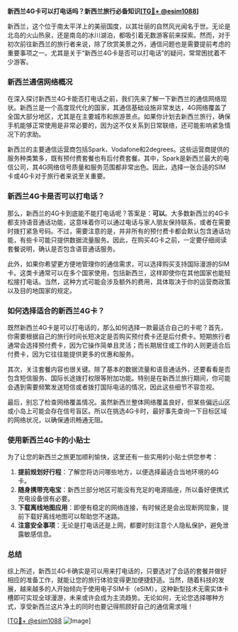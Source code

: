 **新西兰4G卡可以打电话吗？新西兰旅行必备知识[[TG💪+ @esim1088](https://t.me/s/esim1088)]**

新西兰，这个位于南太平洋上的美丽国度，以其壮丽的自然风光闻名于世。无论是北岛的火山热泉，还是南岛的冰川湖泊，都吸引着无数游客前来探索。然而，对于初次前往新西兰的旅行者来说，除了欣赏美景之外，通信问题也是需要提前考虑的重要事项之一。尤其是关于“新西兰4G卡是否可以打电话”的疑问，常常困扰着不少游客。

### 新西兰通信网络概况

在深入探讨新西兰4G卡能否打电话之前，我们先来了解一下新西兰的通信网络现状。新西兰是一个高度现代化的国家，其通信基础设施非常发达，4G网络覆盖了全国大部分地区，尤其是在主要城市和旅游景点。如果你计划去新西兰旅行，确保手机能够正常使用是非常必要的，因为这不仅关系到日常联络，还可能影响紧急情况下的求助。

新西兰的主要通信运营商包括Spark、Vodafone和2degrees。这些运营商提供的服务种类繁多，既有预付费套餐也有后付费套餐。其中，Spark是新西兰最大的电信公司，其4G网络信号质量和服务范围都非常出色。因此，选择一张合适的SIM卡或4G卡对于旅行者来说至关重要。

### 新西兰4G卡是否可以打电话？

那么，新西兰的4G卡到底能不能打电话呢？答案是：**可以**。大多数新西兰的4G卡都支持语音通话功能，这意味着你可以通过电话与家人朋友保持联系，或者在需要时拨打紧急号码。不过，需要注意的是，并非所有的预付费卡都会默认包含通话功能，有些卡可能只提供数据流量服务。因此，在购买4G卡之前，一定要仔细阅读套餐说明，确认是否包含语音通话服务。

此外，如果你希望更方便地管理你的通信需求，可以选择购买支持国际漫游的SIM卡。这类卡通常可以在多个国家使用，包括新西兰，这样即使你在其他国家也能轻松接打电话。当然，这种方式可能会涉及额外的费用，具体取决于你的运营商政策以及目的地国家的规定。

### 如何选择适合的新西兰4G卡？

既然新西兰4G卡是可以打电话的，那么如何选择一款最适合自己的卡呢？首先，你需要根据自己的旅行时间长短决定是否购买预付费卡还是后付费卡。短期旅行者通常会选择预付费卡，因为它操作简单且灵活；而长期居住或工作的人则更适合后付费卡，因为它往往能提供更多的优惠和服务。

其次，关注套餐内容也很关键。除了基本的数据流量和语音通话外，还要看看是否包含短信服务、国际长途拨打权限等附加功能。特别是在新西兰旅行期间，你可能会遇到需要频繁发送短信或者拨打国际电话的情况，因此这些细节不容忽视。

最后，别忘了检查网络覆盖情况。虽然新西兰整体网络覆盖良好，但某些偏远山区或小岛上可能会存在信号盲区。所以在挑选4G卡时，最好事先查询一下目标区域的网络状况，以确保通讯畅通无阻。

### 使用新西兰4G卡的小贴士

为了让您的新西兰之旅更加顺利愉快，这里还有一些实用的小贴士供您参考：

1. **提前规划好行程**：了解您将访问哪些地方，以便选择最适合当地环境的4G卡。
2. **随身携带充电宝**：新西兰部分地区可能没有充足的电源插座，所以备好便携式充电设备很有必要。
3. **下载离线地图应用**：即便有稳定的网络连接，有时候还是会出现断网现象，提前下载好离线地图可以帮助您不迷路。
4. **注意安全事项**：无论是打电话还是上网，都要时刻注意个人隐私保护，避免泄露敏感信息。

### 总结

综上所述，新西兰4G卡确实是可以用来打电话的，只要选对了合适的套餐并做好相应的准备工作，就能让您的旅行体验变得更加便捷舒适。当然，随着科技的发展，越来越多的人开始倾向于使用电子SIM卡（eSIM），这种新型技术无需实体卡槽即可实现全球漫游，未来或许会成为主流趋势。无论如何，无论您选择哪种方式，享受新西兰这片净土的同时也要记得照顾好自己的通信需求哦！

[[TG💪+ @esim1088](https://t.me/s/esim1088) ![Image](https://i.postimg.cc/4NQfJmqS/Snipaste-2025-05-13-00-14-12.png)]